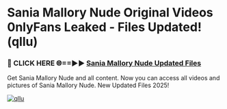 # Sania Mallory Nude Original Videos 0nlyFans Leaked - Files Updated! (qllu)

<h3>🔴 CLICK HERE 🌐==►► <a href="https://tinyurl.com/5h6xmrr3" rel="nofollow">Sania Mallory Nude Updated Files</a></h3>

Get Sania Mallory Nude and all content. Now you can access all videos and pictures of Sania Mallory Nude. New Updated Files 2025!

[![qllu](https://i.imgur.com/KVD873Z.gif)](https://tinyurl.com/5h6xmrr3)
